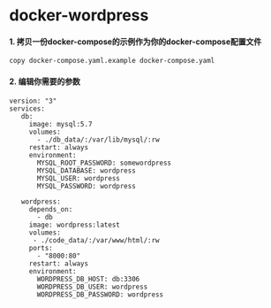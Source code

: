 # docker-wordpress
#### 1. 拷贝一份docker-compose的示例作为你的docker-compose配置文件
```shell
copy docker-compose.yaml.example docker-compose.yaml
```

#### 2. 编辑你需要的参数
```shell
version: "3"
services:
   db:
     image: mysql:5.7
     volumes:
       - ./db_data/:/var/lib/mysql/:rw
     restart: always
     environment:
       MYSQL_ROOT_PASSWORD: somewordpress
       MYSQL_DATABASE: wordpress
       MYSQL_USER: wordpress
       MYSQL_PASSWORD: wordpress

   wordpress:
     depends_on:
       - db
     image: wordpress:latest
     volumes:
      - ./code_data/:/var/www/html/:rw
     ports:
       - "8000:80"
     restart: always
     environment:
       WORDPRESS_DB_HOST: db:3306
       WORDPRESS_DB_USER: wordpress
       WORDPRESS_DB_PASSWORD: wordpress

```
